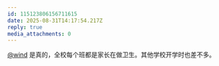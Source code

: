 ```yaml
---
id: 115123806156711615
date: 2025-08-31T14:17:54.217Z
reply: true
media_attachments: 0
---
```


[@wind](https://her.blue/) 是真的，全校每个班都是家长在做卫生。其他学校开学时也差不多。

